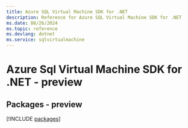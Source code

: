 ```yaml
---
title: Azure SQL Virtual Machine SDK for .NET
description: Reference for Azure SQL Virtual Machine SDK for .NET
ms.date: 08/26/2024
ms.topic: reference
ms.devlang: dotnet
ms.service: sqlvirtualmachine
---
```

# Azure Sql Virtual Machine SDK for .NET - preview
## Packages - preview
[!INCLUDE [packages](sql-virtual-machine-index.md)]
